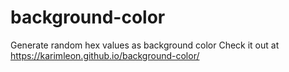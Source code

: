 # background-color

Generate random hex values as background color
Check it out at https://karimleon.github.io/background-color/
